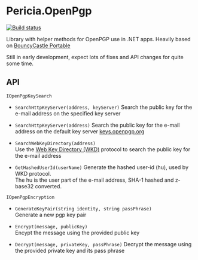 # Pericia.OpenPgp

[![Build status](https://dev.azure.com/glacasa/GithubBuilds/_apis/build/status/Pericia.OpenPgp-CI)](https://dev.azure.com/glacasa/GithubBuilds/_build/latest?definitionId=79)

Library with helper methods for OpenPGP use in .NET apps. Heavily based on [BouncyCastle Portable](https://github.com/novotnyllc/bc-csharp)

Still in early development, expect lots of fixes and API changes for quite some time. 

## API

`IOpenPgpKeySearch`  

- `SearchHttpKeyServer(address, keyServer)`
Search the public key for the e-mail address on the specified key server

- `SearchHttpKeyServer(address)`
Search the public key for the e-mail address on the default key server [keys.openpgp.org](https://keys.openpgp.org)

- `SearchWebKeyDirectory(address)`  
Use the [Web Key Directory (WKD)](https://wiki.gnupg.org/WKD) protocol to search the public key for the e-mail address

- `GetHashedUserId(userName)`
Generate the hashed user-id (hu), used by WKD protocol.  
The hu is the user part of the e-mail address, SHA-1 hashed and z-base32 converted.

`IOpenPgpEncryption`

- `GenerateKeyPair(string identity, string passPhrase)`  
Generate a new pgp key pair

- `Encrypt(message, publicKey)`  
Encypt the message using the provided public key

- `Decrypt(message, privateKey, passPhrase)`
Decrypt the message using the provided private key and its pass phrase